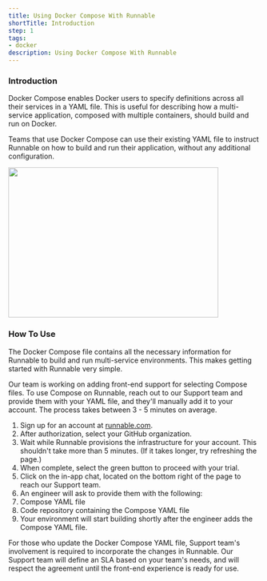 ```yaml
---
title: Using Docker Compose With Runnable
shortTitle: Introduction
step: 1
tags:
- docker
description: Using Docker Compose With Runnable
---
```


### Introduction

Docker Compose enables Docker users to specify definitions across all their services in a YAML file. This is useful for describing how a multi-service application, composed with multiple containers, should build and run on Docker.

Teams that use Docker Compose can use their existing YAML file to instruct Runnable on how to build and run their application, without any additional configuration.

<img src="{{ site.baseurl }}/images/compose.svg" width="420" height="300">

### How To Use

The Docker Compose file contains all the necessary information for Runnable to build and run multi-service environments. This makes getting started with Runnable very simple. 

Our team is working on adding front-end support for selecting Compose files. To use Compose on Runnable, reach out to our Support team and provide them with your YAML file, and they'll manually add it to your account. The process takes between 3 - 5 minutes on average.

1. Sign up for an account at [runnable.com](https://runnable.com/signup).
  1. After authorization, select your GitHub organization.
  2. Wait while Runnable provisions the infrastructure for your account. This shouldn't take more than 5 minutes. (If it takes longer, try refreshing the page.)
  3. When complete, select the green button to proceed with your trial.
2. Click on the in-app chat, located on the bottom right of the page to reach our Support team.
3. An engineer will ask to provide them with the following:
  1. Compose YAML file
  2. Code repository containing the Compose YAML file
4. Your environment will start building shortly after the engineer adds the Compose YAML file.

For those who update the Docker Compose YAML file, Support team's involvement is required to incorporate the changes in Runnable. Our Support team will define an SLA based on your team's needs, and will respect the agreement until the front-end experience is ready for use.
